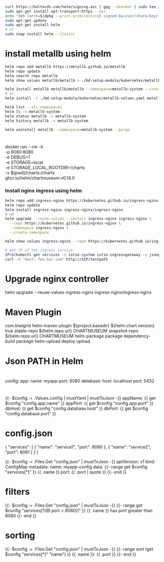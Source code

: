### 
```bash
curl https://baltocdn.com/helm/signing.asc | gpg --dearmor | sudo tee /usr/share/keyrings/helm.gpg > /dev/null
sudo apt-get install apt-transport-https --yes
echo "deb [arch=$(dpkg --print-architecture) signed-by=/usr/share/keyrings/helm.gpg] https://baltocdn.com/helm/stable/debian/ all main" | sudo tee /etc/apt/sources.list.d/helm-stable-debian.list
sudo apt-get update
sudo apt-get install helm
# or
sudo snap install helm --classic
```

# install metallb using helm
```bash
helm repo add metallb https://metallb.github.io/metallb
helm repo update
helm search repo metallb
helm show values metallb/metallb > ./bd-setup-module/kubernetes/metallb-values.yaml

helm install metallb metallb/metallb --namespace=metallb-system --create-namespace=true
# or
helm install -f ./bd-setup-module/kubernetes/metallb-values.yaml metallb metallb/metallb --generate-name

helm list --all-namespaces
helm ls -n metallb-system
helm status metallb -n metallb-system
helm history metallb -n metallb-system

helm uninstall metallb --namespace=metallb-system --purge
```

#
docker run --rm -it \
  -p 8080:8080 \
  -e DEBUG=1 \
  -e STORAGE=local \
  -e STORAGE_LOCAL_ROOTDIR=/charts \
  -v $(pwd)/charts:/charts \
  ghcr.io/helm/chartmuseum:v0.14.0
  
### Install nginx ingress using helm
```bash
helm repo add ingress-nginx https://kubernetes.github.io/ingress-nginx
helm repo update
helm install ingress-nginx ingress-nginx/ingress-nginx
# OR
helm upgrade --reuse-values --install ingress-nginx ingress-nginx \
  --repo https://kubernetes.github.io/ingress-nginx \
  --namespace ingress-nginx \
  --create-namespace

helm show values ingress-nginx --repo https://kubernetes.github.io/ingress-nginx

# Get IP of the ingress service
IP=$(kubectl get services -n istio-system istio-ingressgateway -o jsonpath='{.status.loadBalancer.ingress[0].ip}')
curl -H "Host: foo.bar.com" http://$IP/testpath

```


# Upgrade nginx controller
helm upgrade --reuse-values ingress-nginx ingress-nginx/ingress-nginx

# Maven Plugin
<plugin>
    <groupId>com.kiwigrid</groupId>
    <artifactId>helm-maven-plugin</artifactId>
    <configuration>
        <chartDirectory>${project.basedir}</chartDirectory>
        <chartVersion>${helm.chart.version}</chartVersion>
        <useLocalHelmBinary>true</useLocalHelmBinary>
        <uploadRepoStable>
            <name>stable-repo</name>
            <url>${helm.repo.url}</url>
            <type>CHARTMUSEUM</type>
        </uploadRepoStable>
        <uploadRepoSnapshot>
            <name>snapshot-repo</name>
            <url>${helm.repo.url}</url>
            <type>CHARTMUSEUM</type>
        </uploadRepoSnapshot>
    </configuration>
    <executions>
        <execution>
            <id>helm-package</id>
            <phase>package</phase>
            <goals>
                <goal>dependency-build</goal>
                <goal>package</goal>
            </goals>
        </execution>
        <execution>
            <id>helm-upload</id>
            <phase>deploy</phase>
            <goals>
                <goal>upload</goal>
            </goals>
        </execution>
    </executions>
</plugin>

#
# Json PATH in Helm
#
config:
  app:
    name: myapp
    port: 8080
  database:
    host: localhost
    port: 5432

#
{{- $config := .Values.config | mustYaml | mustToJson -}}
appName: {{ get $config "config.app.name" }}
appPort: {{ get $config "config.app.port" }}
dbHost: {{ get $config "config.database.host" }}
dbPort: {{ get $config "config.database.port" }}


# config.json
{
"services": [
    {
    "name": "service1",
    "port": 8080
    },
    {
    "name": "service2",
    "port": 8081
    }
  ]
}

{{- $config := .Files.Get "config.json" | mustToJson -}}
apiVersion: v1
kind: ConfigMap
metadata:
name: myapp-config
data:
{{- range get $config "services[*]" }}
{{ .name }}.port: {{ .port | quote }}
{{- end }}

# filters
{{- $config := .Files.Get "config.json" | mustToJson -}}
{{- range get $config "services[?(@.port > 8080)]" }}
{{ .name }} has port greater than 8080
{{- end }}

# sorting
{{- $config := .Files.Get "config.json" | mustToJson -}}
{{- range sort (get $config "services[*]" "name") }}
{{ .name }}: {{ .port }}
{{- end }}